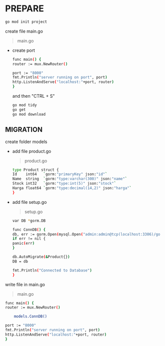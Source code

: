 # PREPARE

```bash
go mod init project
```

create file main.go

> main.go

- create port

  ```bash
  func main() {
  router := mux.NewRouter()

  port := "8000"
  fmt.Println("server running on port", port)
  http.ListenAndServe("localhost:"+port, router)
  }
  ```

  and then "CTRL + S"

  ```bash
  go mod tidy
  go get
  go mod download
  ```

## MIGRATION

create folder models

- add file product.go

  > product.go

  ```bash
  type Product struct {
  Id    int64   `gorm:"primaryKey" json:"id"`
  Name  string  `gorm:"type:varchar(300)" json:"name"`
  Stock int32   `gorm:"type:int(5)" json:"stock"`
  Harga float64 `gorm:"type:decimal(14,2)" json:"harga"`
  }
  ```

- add file setup.go

  > setup.go

  ```bash
  var DB *gorm.DB

  func ConnDB() {
  db, err := gorm.Open(mysql.Open("admin:admin@tcp(localhost:3306)/gorilla_crud"))
  if err != nil {
  panic(err)
  }

  db.AutoMigrate(&Product{})
  DB = db

  fmt.Println("Connected to Database")
  }
  ```

write file in main.go

> main.go

```bash
func main() {
router := mux.NewRouter()

    models.ConnDB()

port := "8000"
fmt.Println("server running on port", port)
http.ListenAndServe("localhost:"+port, router)
}
```
